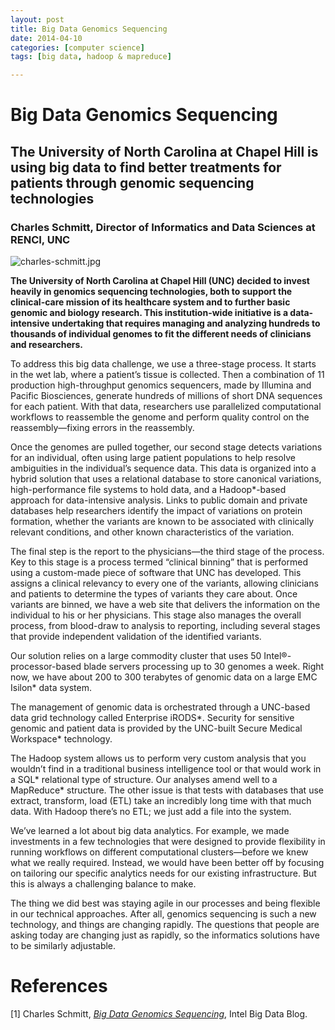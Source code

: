 ```yaml
---
layout: post
title: Big Data Genomics Sequencing
date: 2014-04-10
categories: [computer science]
tags: [big data, hadoop & mapreduce]

---
```


Big Data Genomics Sequencing
============================

The University of North Carolina at Chapel Hill is using big data to find better treatments for patients through genomic sequencing technologies
------------------------------------------------------------------------------------------------------------------------------------------------

### Charles Schmitt, Director of Informatics and Data Sciences at RENCI, UNC

![charles-schmitt.jpg](http://sungsoo.github.com/images/charles-schmitt.jpg) 

**The University of North Carolina at Chapel Hill (UNC) decided to
invest heavily in genomics sequencing technologies, both to support the
clinical-care mission of its healthcare system and to further basic
genomic and biology research. This institution-wide initiative is a
data-intensive undertaking that requires managing and analyzing hundreds
to thousands of individual genomes to fit the different needs of
clinicians and researchers.**

To address this big data challenge, we use a three-stage process. It
starts in the wet lab, where a patient’s tissue is collected. Then a
combination of 11 production high-throughput genomics sequencers, made
by Illumina and Pacific Biosciences, generate hundreds of millions of
short DNA sequences for each patient. With that data, researchers use
parallelized computational workflows to reassemble the genome and
perform quality control on the reassembly—fixing errors in the
reassembly.

Once the genomes are pulled together, our second stage detects
variations for an individual, often using large patient populations to
help resolve ambiguities in the individual’s sequence data. This data is
organized into a hybrid solution that uses a relational database to
store canonical variations, high-performance file systems to hold data,
and a Hadoop\*-based approach for data-intensive analysis. Links to
public domain and private databases help researchers identify the impact
of variations on protein formation, whether the variants are known to be
associated with clinically relevant conditions, and other known
characteristics of the variation.

The final step is the report to the physicians—the third stage of the
process. Key to this stage is a process termed “clinical binning” that
is performed using a custom-made piece of software that UNC has
developed. This assigns a clinical relevancy to every one of the
variants, allowing clinicians and patients to determine the types of
variants they care about. Once variants are binned, we have a web site
that delivers the information on the individual to his or her
physicians. This stage also manages the overall process, from blood-draw
to analysis to reporting, including several stages that provide
independent validation of the identified variants.

Our solution relies on a large commodity cluster that uses 50
Intel®-processor-based blade servers processing up to 30 genomes a week.
Right now, we have about 200 to 300 terabytes of genomic data on a large
EMC Isilon\* data system.

The management of genomic data is orchestrated through a UNC-based data
grid technology called Enterprise iRODS\*. Security for sensitive
genomic and patient data is provided by the UNC-built Secure Medical
Workspace\* technology.

The Hadoop system allows us to perform very custom analysis that you
wouldn’t find in a traditional business intelligence tool or that would
work in a SQL\* relational type of structure. Our analyses amend well to
a MapReduce\* structure. The other issue is that tests with databases
that use extract, transform, load (ETL) take an incredibly long time
with that much data. With Hadoop there’s no ETL; we just add a file into
the system.

We’ve learned a lot about big data analytics. For example, we made
investments in a few technologies that were designed to provide
flexibility in running workflows on different computational
clusters—before we knew what we really required. Instead, we would have
been better off by focusing on tailoring our specific analytics needs
for our existing infrastructure. But this is always a challenging
balance to make.

The thing we did best was staying agile in our processes and being
flexible in our technical approaches. After all, genomics sequencing is
such a new technology, and things are changing rapidly. The questions
that people are asking today are changing just as rapidly, so the
informatics solutions have to be similarly adjustable.

# References
[1] Charles Schmitt, [*Big Data Genomics Sequencing*](http://www.intel.com/content/www/us/en/big-data/renci-peer-story.html), Intel Big Data Blog.